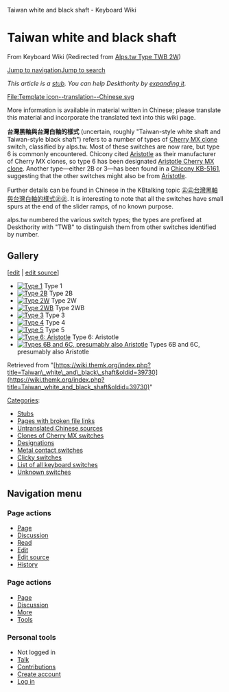 Taiwan white and black shaft - Keyboard Wiki

Taiwan white and black shaft
============================

From Keyboard Wiki (Redirected from [Alps.tw Type TWB 2W](https://wiki.themk.org/index.php?title=Alps.tw_Type_TWB_2W&redirect=no "Alps.tw Type TWB 2W")) 

[Jump to navigation](https://wiki.themk.org/index.php/Alps.tw_Type_TWB_2W#column-one)[Jump to search](https://wiki.themk.org/index.php/Alps.tw_Type_TWB_2W#searchInput)

*This article is a [stub](https://wiki.themk.org/index.php/Deskthority:stub "Deskthority:stub"). You can help Deskthority by [expanding it](https://wiki.themk.org/index.php?title=Taiwan_white_and_black_shaft&action=edit).*

[File:Template icon--translation--Chinese.svg](https://wiki.themk.org/index.php?title=Special:Upload&wpDestFile=Template_icon--translation--Chinese.svg "File:Template icon--translation--Chinese.svg")

More information is available in material written in Chinese; please translate this material and incorporate the translated text into this wiki page.

**台灣黑軸與台灣白軸的樣式** (uncertain, roughly "Taiwan-style white shaft and Taiwan-style black shaft") refers to a number of types of [Cherry MX clone](https://wiki.themk.org/index.php/Cherry_MX_clone "Cherry MX clone") switch, classified by alps.tw. Most of these switches are now rare, but type 6 is commonly encountered. Chicony cited [Aristotle](https://wiki.themk.org/index.php/Aristotle "Aristotle") as their manufacturer of Cherry MX clones, so type 6 has been designated [Aristotle Cherry MX clone](https://wiki.themk.org/index.php/Aristotle_Cherry_MX_clone "Aristotle Cherry MX clone"). Another type—either 2B or 3—has been found in a [Chicony KB-5161](https://wiki.themk.org/index.php/Chicony_KB-5161 "Chicony KB-5161"), suggesting that the other switches might also be from [Aristotle](https://wiki.themk.org/index.php/Aristotle "Aristotle").

Further details can be found in Chinese in the KBtalking topic [㊣㊣台灣黑軸與台灣白軸的樣式㊣㊣](http://kbtalking.cool3c.com/article/18452). It is interesting to note that all the switches have small spurs at the end of the slider ramps, of no known purpose.

alps.tw numbered the various switch types; the types are prefixed at Deskthority with "TWB" to distinguish them from other switches identified by number.

Gallery
-------

\[[edit](https://wiki.themk.org/index.php?title=Taiwan_white_and_black_shaft&veaction=edit&section=1 "Edit section: Gallery") | [edit source](https://wiki.themk.org/index.php?title=Taiwan_white_and_black_shaft&action=edit&section=1 "Edit section's source code: Gallery")\]

*   [![Type 1](https://wiki.themk.org/images/thumb/8/80/Alps.tw_Type_TWB_1.jpg/479px-Alps.tw_Type_TWB_1.jpg)](https://wiki.themk.org/index.php/File:Alps.tw_Type_TWB_1.jpg "Type 1") Type 1 
*   [![Type 2B](https://wiki.themk.org/images/thumb/d/d5/Alps.tw_Type_TWB_2B.jpg/475px-Alps.tw_Type_TWB_2B.jpg)](https://wiki.themk.org/index.php/File:Alps.tw_Type_TWB_2B.jpg "Type 2B") Type 2B 
*   [![Type 2W](https://wiki.themk.org/images/thumb/8/87/Alps.tw_Type_TWB_2W.jpg/500px-Alps.tw_Type_TWB_2W.jpg)](https://wiki.themk.org/index.php/File:Alps.tw_Type_TWB_2W.jpg "Type 2W") Type 2W 
*   [![Type 2WB](https://wiki.themk.org/images/thumb/e/e4/Alps.tw_Type_TWB_2WB.jpg/500px-Alps.tw_Type_TWB_2WB.jpg)](https://wiki.themk.org/index.php/File:Alps.tw_Type_TWB_2WB.jpg "Type 2WB") Type 2WB 
*   [![Type 3](https://wiki.themk.org/images/thumb/c/c1/Alps.tw_Type_TWB_3.jpg/497px-Alps.tw_Type_TWB_3.jpg)](https://wiki.themk.org/index.php/File:Alps.tw_Type_TWB_3.jpg "Type 3") Type 3 
*   [![Type 4](https://wiki.themk.org/images/thumb/a/a8/Alps.tw_Type_TWB_4.jpg/471px-Alps.tw_Type_TWB_4.jpg)](https://wiki.themk.org/index.php/File:Alps.tw_Type_TWB_4.jpg "Type 4") Type 4 
*   [![Type 5](https://wiki.themk.org/images/thumb/d/d9/Alps.tw_Type_TWB_5.jpg/484px-Alps.tw_Type_TWB_5.jpg)](https://wiki.themk.org/index.php/File:Alps.tw_Type_TWB_5.jpg "Type 5") Type 5 
*   [![Type 6: Aristotle](https://wiki.themk.org/images/thumb/0/0f/Aristotle_Cherry_MX_clone_--_disassembled.jpg/455px-Aristotle_Cherry_MX_clone_--_disassembled.jpg)](https://wiki.themk.org/index.php/File:Aristotle_Cherry_MX_clone_--_disassembled.jpg "Type 6: Aristotle") Type 6: Aristotle 
*   [![Types 6B and 6C, presumably also Aristotle](https://wiki.themk.org/images/thumb/e/ec/Aristotle_Cherry_MX_clone_--_alternative_versions.jpg/500px-Aristotle_Cherry_MX_clone_--_alternative_versions.jpg)](https://wiki.themk.org/index.php/File:Aristotle_Cherry_MX_clone_--_alternative_versions.jpg "Types 6B and 6C, presumably also Aristotle") Types 6B and 6C, presumably also Aristotle

Retrieved from "[https://wiki.themk.org/index.php?title=Taiwan\_white\_and\_black\_shaft&oldid=39730](https://wiki.themk.org/index.php?title=Taiwan_white_and_black_shaft&oldid=39730)"

[Categories](https://wiki.themk.org/index.php/Special:Categories "Special:Categories"):

*   [Stubs](https://wiki.themk.org/index.php/Category:Stubs "Category:Stubs")
*   [Pages with broken file links](https://wiki.themk.org/index.php/Category:Pages_with_broken_file_links "Category:Pages with broken file links")
*   [Untranslated Chinese sources](https://wiki.themk.org/index.php/Category:Untranslated_Chinese_sources "Category:Untranslated Chinese sources")
*   [Clones of Cherry MX switches](https://wiki.themk.org/index.php/Category:Clones_of_Cherry_MX_switches "Category:Clones of Cherry MX switches")
*   [Designations](https://wiki.themk.org/index.php/Category:Designations "Category:Designations")
*   [Metal contact switches](https://wiki.themk.org/index.php/Category:Metal_contact_switches "Category:Metal contact switches")
*   [Clicky switches](https://wiki.themk.org/index.php/Category:Clicky_switches "Category:Clicky switches")
*   [List of all keyboard switches](https://wiki.themk.org/index.php/Category:List_of_all_keyboard_switches "Category:List of all keyboard switches")
*   [Unknown switches](https://wiki.themk.org/index.php/Category:Unknown_switches "Category:Unknown switches")

Navigation menu
---------------

### Page actions

*   [Page](https://wiki.themk.org/index.php/Taiwan_white_and_black_shaft "View the content page [c]")
*   [Discussion](https://wiki.themk.org/index.php?title=Talk:Taiwan_white_and_black_shaft&action=edit&redlink=1 "Discussion about the content page (page does not exist) [t]")
*   [Read](https://wiki.themk.org/index.php/Taiwan_white_and_black_shaft)
*   [Edit](https://wiki.themk.org/index.php?title=Taiwan_white_and_black_shaft&veaction=edit "Edit this page [v]")
*   [Edit source](https://wiki.themk.org/index.php?title=Taiwan_white_and_black_shaft&action=edit "Edit the source code of this page [e]")
*   [History](https://wiki.themk.org/index.php?title=Taiwan_white_and_black_shaft&action=history "Past revisions of this page [h]")

### Page actions

*   [Page](https://wiki.themk.org/index.php/Taiwan_white_and_black_shaft "Page")
*   [Discussion](https://wiki.themk.org/index.php?title=Talk:Taiwan_white_and_black_shaft&action=edit&redlink=1 " (page does not exist)")
*   [More](https://wiki.themk.org/index.php/Alps.tw_Type_TWB_2W#p-cactions)
*   [Tools](https://wiki.themk.org/index.php/Alps.tw_Type_TWB_2W#p-tb "Tools")

### Personal tools

*   Not logged in
*   [Talk](https://wiki.themk.org/index.php/Special:MyTalk "Discussion about edits from this IP address [n]")
*   [Contributions](https://wiki.themk.org/index.php/Special:MyContributions "A list of edits made from this IP address [y]")
*   [Create account](https://wiki.themk.org/index.php?title=Special:CreateAccount&returnto=Taiwan+white+and+black+shaft "You are encouraged to create an account and log in; however, it is not mandatory")
*   [Log in](https://wiki.themk.org/index.php?title=Special:UserLogin&returnto=Taiwan+white+and+black+shaft "You are encouraged to log in; however, it is not mandatory [o]")

[](https://wiki.themk.org/index.php/Main_Page) [](https://wiki.themk.org/index.php/Alps.tw_Type_TWB_2W#sidebar "Jump to navigation")[](https://wiki.themk.org/index.php/Alps.tw_Type_TWB_2W#p-personal "user tools")[](https://wiki.themk.org/index.php/Alps.tw_Type_TWB_2W#globalWrapper "back to top")